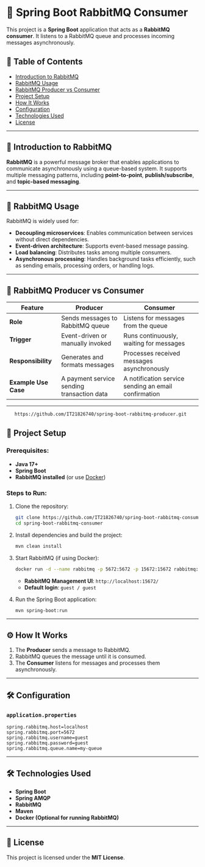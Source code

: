 # 🐇 Spring Boot RabbitMQ Consumer  

This project is a **Spring Boot** application that acts as a **RabbitMQ consumer**. It listens to a RabbitMQ queue and processes incoming messages asynchronously.  

## 📌 Table of Contents  
- [Introduction to RabbitMQ](#introduction-to-rabbitmq)  
- [RabbitMQ Usage](#rabbitmq-usage)  
- [RabbitMQ Producer vs Consumer](#rabbitmq-producer-vs-consumer)  
- [Project Setup](#project-setup)  
- [How It Works](#how-it-works)  
- [Configuration](#configuration)  
- [Technologies Used](#technologies-used)  
- [License](#license)  

---

## 🐇 Introduction to RabbitMQ  

**RabbitMQ** is a powerful message broker that enables applications to communicate asynchronously using a queue-based system. It supports multiple messaging patterns, including **point-to-point**, **publish/subscribe**, and **topic-based messaging**.  

---

## 📌 RabbitMQ Usage  

RabbitMQ is widely used for:  
- **Decoupling microservices**: Enables communication between services without direct dependencies.  
- **Event-driven architecture**: Supports event-based message passing.  
- **Load balancing**: Distributes tasks among multiple consumers.  
- **Asynchronous processing**: Handles background tasks efficiently, such as sending emails, processing orders, or handling logs.  

---

## 🔄 RabbitMQ Producer vs Consumer  

| Feature       | Producer | Consumer |
|--------------|----------|----------|
| **Role**     | Sends messages to RabbitMQ queue | Listens for messages from the queue |
| **Trigger**  | Event-driven or manually invoked | Runs continuously, waiting for messages |
| **Responsibility** | Generates and formats messages | Processes received messages asynchronously |
| **Example Use Case** | A payment service sending transaction data | A notification service sending an email confirmation |

---

```bash
   https://github.com/IT21826740/spring-boot-rabbitmq-producer.git
   ```

## 🚀 Project Setup  

### Prerequisites:  
- **Java 17+**  
- **Spring Boot**  
- **RabbitMQ installed** (or use [Docker](https://www.rabbitmq.com/download.html))  

### Steps to Run:  

1. Clone the repository:  
   ```bash
   git clone https://github.com/IT21826740/spring-boot-rabbitmq-consumer.git
   cd spring-boot-rabbitmq-consumer
   ```

2. Install dependencies and build the project:  
   ```bash
   mvn clean install
   ```

3. Start RabbitMQ (if using Docker):  
   ```bash
   docker run -d --name rabbitmq -p 5672:5672 -p 15672:15672 rabbitmq:management
   ```
   - **RabbitMQ Management UI**: `http://localhost:15672/`  
   - **Default login**: `guest / guest`  

4. Run the Spring Boot application:  
   ```bash
   mvn spring-boot:run
   ```

---

## ⚙️ How It Works  

1. The **Producer** sends a message to RabbitMQ.  
2. RabbitMQ queues the message until it is consumed.  
3. The **Consumer** listens for messages and processes them asynchronously.  

---

## 🛠 Configuration  

### `application.properties`  
```properties
spring.rabbitmq.host=localhost
spring.rabbitmq.port=5672
spring.rabbitmq.username=guest
spring.rabbitmq.password=guest
spring.rabbitmq.queue.name=my-queue
```

---

## 🛠 Technologies Used  

- **Spring Boot**  
- **Spring AMQP**  
- **RabbitMQ**  
- **Maven**  
- **Docker (Optional for running RabbitMQ)**  

---

## 📜 License  

This project is licensed under the **MIT License**.  

